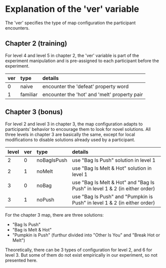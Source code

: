 # Explanation of the 'ver' variable

The 'ver' specifies the type of map configuration the participant encounters.

## Chapter 2 (training)

For level 4 and level 5 in chapter 2, the 'ver' variable is part of the experiment manipulation and is pre-assigned to each participant before the experiment. 

| ver | type | details|
| --- |:-------- |:--------------------------------|
| 0 | naive | encounter the 'defeat' property word |
| 1 | familiar | encounter the 'hot' and 'melt' property pair|

## Chapter 3 (bonus)

For level 2 and level 3 in chapter 3, the map configuration adapts to participants' behavior to encourage them to look for novel solutions. All three levels in chapter 3 are basically the same, except for local modifications to disable solutions already used by a participant.

|level| ver | type | details|
| ----- | --- |:-------- |:--------------------------------|
| 2 | 0 | noBagIsPush | use "Bag Is Push" solution in level 1|
| 2 | 1 | noMelt | use "Bag Is Melt & Hot" solution in level 1|
| 3 | 0 | noBag  | use "Bag Is Melt & Hot" and "Bag Is Push" in level 1 & 2 (in either order) |
| 3 | 1 | noPush | use "Bag Is Push" and "Pumpkin is Push" in level 1 & 2 (in either order) |

For the chapter 3 map, there are three solutions:

- "Bag Is Push"
- "Bag is Melt & Hot"
- "Pumpkin is Push" (furthur divided into "Other Is You" and "Break Hot or Melt")

Theoretically, there can be 3 types of configuration for level 2, and 6 for level 3. But some of them do not exist empirically in our experiment, so not presented here.
